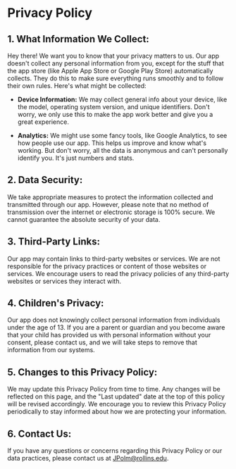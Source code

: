 # Privacy Policy

## 1. What Information We Collect:

Hey there! We want you to know that your privacy matters to us. Our app doesn't collect any personal information from you, except for the stuff that the app store (like Apple App Store or Google Play Store) automatically collects. They do this to make sure everything runs smoothly and to follow their own rules. Here's what might be collected:

- **Device Information:** We may collect general info about your device, like the model, operating system version, and unique identifiers. Don't worry, we only use this to make the app work better and give you a great experience.

- **Analytics:** We might use some fancy tools, like Google Analytics, to see how people use our app. This helps us improve and know what's working. But don't worry, all the data is anonymous and can't personally identify you. It's just numbers and stats.

## 2. Data Security:

We take appropriate measures to protect the information collected and transmitted through our app. However, please note that no method of transmission over the internet or electronic storage is 100% secure. We cannot guarantee the absolute security of your data.

## 3. Third-Party Links:

Our app may contain links to third-party websites or services. We are not responsible for the privacy practices or content of those websites or services. We encourage users to read the privacy policies of any third-party websites or services they interact with.

## 4. Children's Privacy:

Our app does not knowingly collect personal information from individuals under the age of 13. If you are a parent or guardian and you become aware that your child has provided us with personal information without your consent, please contact us, and we will take steps to remove that information from our systems.

## 5. Changes to this Privacy Policy:

We may update this Privacy Policy from time to time. Any changes will be reflected on this page, and the "Last updated" date at the top of this policy will be revised accordingly. We encourage you to review this Privacy Policy periodically to stay informed about how we are protecting your information.

## 6. Contact Us:

If you have any questions or concerns regarding this Privacy Policy or our data practices, please contact us at JPolm@rollins.edu.

